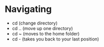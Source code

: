 # Navigating

- cd (change directory)
- cd .. (move up one directory)
- cd ~ (moves to the home folder)
- cd - (takes you back to your last position)